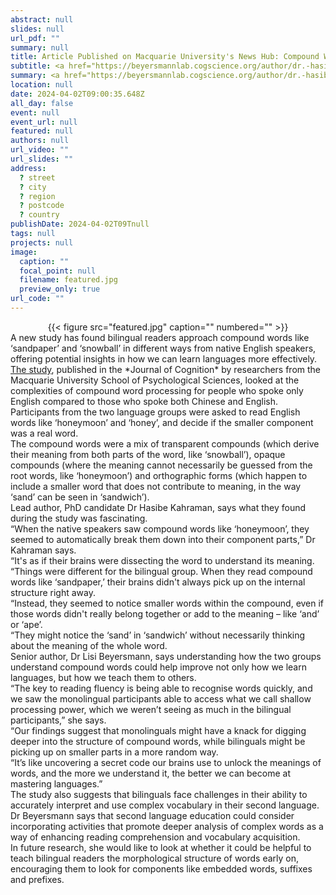 ```yaml
---
abstract: null
slides: null
url_pdf: ""
summary: null
title: Article Published on Macquarie University's News Hub: Compound Words Could Hold a Key to Language Learning
subtitle: <a href="https://beyersmannlab.cogscience.org/author/dr.-hasibe-kahraman/" target="_blank">Dr. Hasibe Kahraman</a> and <a href="https://beyersmannlab.cogscience.org/author/dr.-elisabeth-lisi-beyersmann/" target="_blank">Dr. Lisi Beyersmann's</a> compound word research was featured on Macquarie University's News Hub (2 April 2024).
summary: <a href="https://beyersmannlab.cogscience.org/author/dr.-hasibe-kahraman/" target="_blank">Dr. Hasibe Kahraman</a> and <a href="https://beyersmannlab.cogscience.org/author/dr.-elisabeth-lisi-beyersmann/" target="_blank">Dr. Lisi Beyersmann's</a> compound word research was featured on Macquarie University's News Hub (2 April 2024).
location: null
date: 2024-04-02T09:00:35.648Z
all_day: false
event: null
event_url: null
featured: null
authors: null
url_video: ""
url_slides: ""
address:
  ? street
  ? city
  ? region
  ? postcode
  ? country
publishDate: 2024-04-02T09Tnull
tags: null
projects: null
image:
  caption: ""
  focal_point: null
  filename: featured.jpg
  preview_only: true
url_code: ""
---
```


<center>{{< figure src="featured.jpg" caption="" numbered="" >}}</center>
<strong></strong>A new study has found bilingual readers approach compound words like ‘sandpaper’ and ‘snowball’ in different ways from native English speakers, offering potential insights in how we can learn languages more effectively.</strong>
<br/>
<a href="https://journalofcognition.org/articles/10.5334/joc.350" target="_blank">The study</a>, published in the *Journal of Cognition* by researchers from the Macquarie University School of Psychological Sciences, looked at the complexities of compound word processing for people who spoke only English compared to those who spoke both Chinese and English. Participants from the two language groups were asked to read English words like ‘honeymoon’ and ‘honey’, and decide if the smaller component was a real word.
<br/>
The compound words were a mix of transparent compounds (which derive their meaning from both parts of the word, like ‘snowball’), opaque compounds (where the meaning cannot necessarily be guessed from the root words, like ‘honeymoon’) and orthographic forms (which happen to include a smaller word that does not contribute to meaning, in the way ‘sand’ can be seen in ‘sandwich’).
<br/>
Lead author, PhD candidate Dr Hasibe Kahraman, says what they found during the study was fascinating.
<br/>
“When the native speakers saw compound words like ‘honeymoon’, they seemed to automatically break them down into their component parts,” Dr Kahraman says.
<br/>
“It's as if their brains were dissecting the word to understand its meaning.
<br/>
“Things were different for the bilingual group. When they read compound words like ‘sandpaper,’ their brains didn't always pick up on the internal structure right away.
<br/>
“Instead, they seemed to notice smaller words within the compound, even if those words didn't really belong together or add to the meaning – like ‘and’ or ‘ape’.
<br/>
“They might notice the ‘sand’ in ‘sandwich’ without necessarily thinking about the meaning of the whole word.
<br/>
Senior author, Dr Lisi Beyersmann, says understanding how the two groups understand compound words could help improve not only how we learn languages, but how we teach them to others.
<br/>
“The key to reading fluency is being able to recognise words quickly, and we saw the monolingual participants able to access what we call shallow processing power, which we weren’t seeing as much in the bilingual participants,” she says.
<br/>
“Our findings suggest that monolinguals might have a knack for digging deeper into the structure of compound words, while bilinguals might be picking up on smaller parts in a more random way.
<br/>
“It’s like uncovering a secret code our brains use to unlock the meanings of words, and the more we understand it, the better we can become at mastering languages.”
<br/>
The study also suggests that bilinguals face challenges in their ability to accurately interpret and use complex vocabulary in their second language.
<br/>
Dr Beyersmann says that second language education could consider incorporating activities that promote deeper analysis of complex words as a way of enhancing reading comprehension and vocabulary acquisition.
<br/>
In future research, she would like to look at whether it could be helpful to teach bilingual readers the morphological structure of words early on, encouraging them to look for components like embedded words, suffixes and prefixes.

